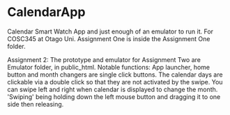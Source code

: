 # CalendarApp
Calendar Smart Watch App and just enough of an emulator to run it. For COSC345 at Otago Uni.
Assignment One is inside the Assignment One folder. 

Assignment 2:
The prototype and emulator for Assignment Two are Emulator folder, in public_html.
Notable functions: App launcher, home button and month changers are single click buttons. The calendar days are clickable via a double click so that they are not activated by the swipe. You can swipe left and right when calendar is displayed to change the
month. 'Swiping' being holding down the left mouse button and dragging it to one side then releasing.
